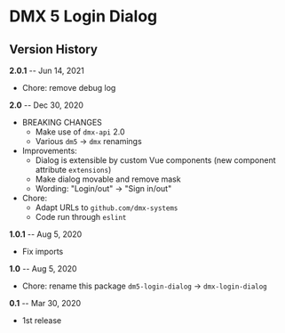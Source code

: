# DMX 5 Login Dialog

## Version History

**2.0.1** -- Jun 14, 2021

* Chore: remove debug log

**2.0** -- Dec 30, 2020

* BREAKING CHANGES
    * Make use of `dmx-api` 2.0
    * Various `dm5` -> `dmx` renamings
* Improvements:
    * Dialog is extensible by custom Vue components (new component attribute `extensions`)
    * Make dialog movable and remove mask
    * Wording: "Login/out" -> "Sign in/out"
* Chore:
    * Adapt URLs to `github.com/dmx-systems`
    * Code run through `eslint`

**1.0.1** -- Aug 5, 2020

* Fix imports

**1.0** -- Aug 5, 2020

* Chore: rename this package `dm5-login-dialog` -> `dmx-login-dialog`

**0.1** -- Mar 30, 2020

* 1st release
